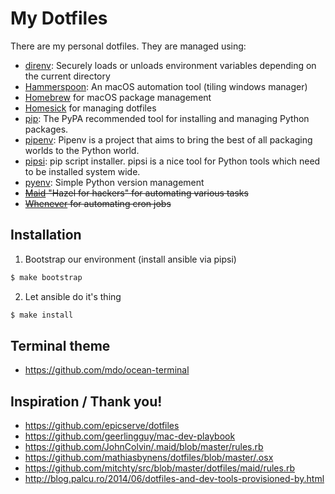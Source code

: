 My Dotfiles
===========

There are my personal dotfiles. They are managed using:

- [direnv][10]: Securely loads or unloads environment variables depending on the current directory
- [Hammerspoon][5]: An macOS automation tool (tiling windows manager)
- [Homebrew][4] for macOS package management
- [Homesick][1] for managing dotfiles
- [pip][6]: The PyPA recommended tool for installing and managing Python packages.
- [pipenv][9]: Pipenv is a project that aims to bring the best of all packaging worlds to the Python world.
- [pipsi][7]: pip script installer. pipsi is a nice tool for Python tools which need to be installed system wide.
- [pyenv][8]: Simple Python version management
- ~~[Maid][2] "Hazel for hackers" for automating various tasks~~
- ~~[Whenever][3] for automating cron jobs~~

Installation
------------

1. Bootstrap our environment (install ansible via pipsi)

```bash
$ make bootstrap
```

2. Let ansible do it's thing

```bash
$ make install
```


Terminal theme
--------------

- https://github.com/mdo/ocean-terminal

Inspiration / Thank you!
------------------------

- https://github.com/epicserve/dotfiles
- https://github.com/geerlingguy/mac-dev-playbook
- https://github.com/JohnColvin/.maid/blob/master/rules.rb
- https://github.com/mathiasbynens/dotfiles/blob/master/.osx
- https://github.com/mitchty/src/blob/master/dotfiles/maid/rules.rb
- http://blog.palcu.ro/2014/06/dotfiles-and-dev-tools-provisioned-by.html

[1]: https://github.com/technicalpickles/homesick
[2]: https://github.com/benjaminoakes/maid
[3]: https://github.com/javan/whenever
[4]: http://brew.sh/
[5]: http://www.hammerspoon.org/
[6]: https://pip.pypa.io/en/latest/
[7]: https://github.com/mitsuhiko/pipsi
[8]: https://github.com/yyuu/pyenv
[9]: http://docs.pipenv.org/en/latest/
[10]: https://direnv.net/
